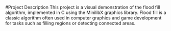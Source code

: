 #Project Description
This project is a visual demonstration of the flood fill algorithm, implemented in C using the MinilibX graphics library. 
Flood fill is a classic algorithm often used in computer graphics and game development for tasks such as filling regions 
or detecting connected areas.
